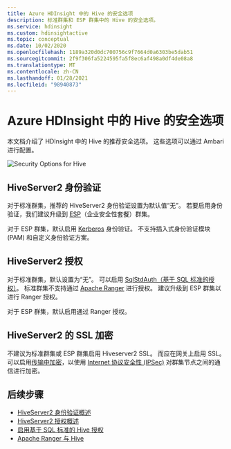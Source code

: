 ```yaml
---
title: Azure HDInsight 中的 Hive 的安全选项
description: 标准群集和 ESP 群集中的 Hive 的安全选项。
ms.service: hdinsight
ms.custom: hdinsightactive
ms.topic: conceptual
ms.date: 10/02/2020
ms.openlocfilehash: 1189a320d0dc700756c9f7664d0a6303be5dab51
ms.sourcegitcommit: 2f9f306fa5224595fa5f8ec6af498a0df4de08a8
ms.translationtype: MT
ms.contentlocale: zh-CN
ms.lasthandoff: 01/28/2021
ms.locfileid: "98940873"
---
```

# <a name="security-options-for-hive-in-azure-hdinsight"></a>Azure HDInsight 中的 Hive 的安全选项

本文档介绍了 HDInsight 中的 Hive 的推荐安全选项。 这些选项可以通过 Ambari 进行配置。

![`Security Options for Hive`](./media/hdinsight-security-options-for-hive/security-options-hive.png "Hive 的安全选项")

## <a name="hiveserver2-authentication"></a>HiveServer2 身份验证

对于标准群集，推荐的 HiveServer2 身份验证设置为默认值“无”。 若要启用身份验证，我们建议升级到 [ESP](../domain-joined/hdinsight-security-overview.md)（企业安全性套餐）群集。 

对于 ESP 群集，默认启用 [Kerberos](https://web.mit.edu/Kerberos/) 身份验证。 不支持插入式身份验证模块 (PAM) 和自定义身份验证方案。

## <a name="hiveserver2-authorization"></a>HiveServer2 授权

对于标准群集，默认设置为“无”。 可以启用 [SqlStdAuth（基于 SQL 标准的授权）](https://cwiki.apache.org/confluence/display/Hive/SQL+Standard+based+hive+authorization)。 标准群集不支持通过 [Apache Ranger](https://ranger.apache.org/) 进行授权。 建议升级到 ESP 群集以进行 Ranger 授权。 

对于 ESP 群集，默认启用通过 Ranger 授权。 


## <a name="ssl-encryption-for-hiveserver2"></a>HiveServer2 的 SSL 加密

不建议为标准群集或 ESP 群集启用 Hiveserver2 SSL。 而应在网关上启用 SSL。 可以启用[传输中加密](../domain-joined/encryption-in-transit.md)，以使用 [Internet 协议安全性 (IPSec)](https://en.wikipedia.org/wiki/IPsec) 对群集节点之间的通信进行加密。


## <a name="next-steps"></a>后续步骤
* [HiveServer2 身份验证概述](https://cwiki.apache.org/confluence/display/Hive/Setting+up+HiveServer2#SettingUpHiveServer2-Authentication/SecurityConfiguration)
* [HiveServer2 授权概述](https://cwiki.apache.org/confluence/display/Hive/LanguageManual+Authorization)
* [启用基于 SQL 标准的 Hive 授权](https://community.cloudera.com/t5/Community-Articles/Getting-started-with-SQLStdAuth/ta-p/244263)
* [Apache Ranger 与 Hive](../domain-joined/apache-domain-joined-run-hive.md)

